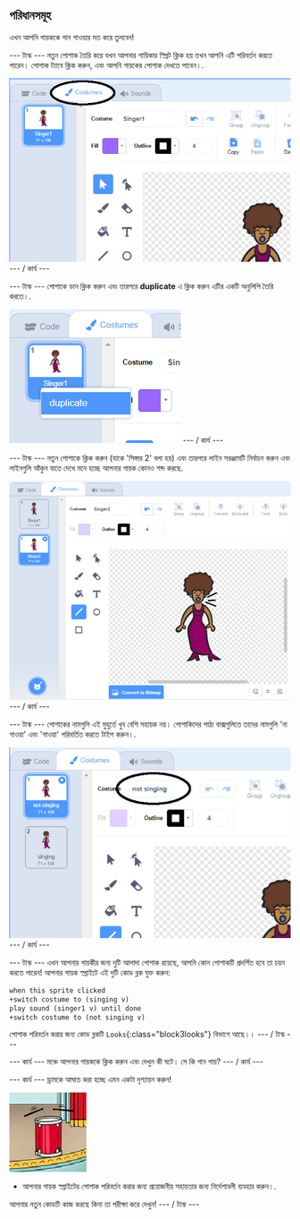 ## পরিধানসমূহ

এখন আপনি গায়ককে গান গাওয়ার মত করে তুলবেন!

\--- টাস্ক \--- নতুন পোশাক তৈরি করে যখন আপনার গায়িকার স্প্রিট ক্লিক হয় তখন আপনি এটি পরিবর্তন করতে পারেন। পোশাক ট্যাবে ক্লিক করুন, এবং আপনি গায়কের পোশাক দেখতে পাবেন।.

![স্ক্রিনশট](images/band-singer-costume-annotated.png) \--- / কার্য \---

\--- টাস্ক \--- পোশাকে ডান ক্লিক করুন এবং তারপরে **duplicate** এ ক্লিক করুন এটির একটি অনুলিপি তৈরি করতে।.

![স্ক্রিনশট](images/band-singer-duplicate.png) \--- / কার্য \---

\--- টাস্ক \--- নতুন পোশাকে ক্লিক করুন (যাকে 'সিঙ্গার 2' বলা হয়) এবং তারপরে লাইন সরঞ্জামটি নির্বাচন করুন এবং লাইনগুলি আঁকুন যাতে দেখে মনে হচ্ছে আপনার গায়ক কোনও শব্দ করছে.

![screenshot](images/band-singer-click.png) \--- / কার্য \---

\--- টাস্ক \--- পোশাকের নামগুলি এই মুহুর্তে খুব বেশি সহায়ক নয়। পোশাকিদের পাঠ্য বাক্সগুলিতে তাদের নামগুলি 'না গাওয়া' এবং 'গাওয়া' পরিবর্তিত করতে টাইপ করুন।.

![স্ক্রিনশট](images/band-singer-name-annotated.png) \--- / কার্য \---

\--- টাস্ক \--- এখন আপনার গায়কীর জন্য দুটি আলাদা পোশাক রয়েছে, আপনি কোন পোশাকটি প্রদর্শিত হবে তা চয়ন করতে পারেন! আপনার গায়ক স্প্রাইটে এই দুটি কোড ব্লক যুক্ত করুন:

```blocks3
when this sprite clicked
+switch costume to (singing v)
play sound (singer1 v) until done
+switch costume to (not singing v)
```

পোশাক পরিবর্তন করার জন্য কোড ব্লকটি `Looks`{:class="block3looks"} বিভাগে আছে।। \--- / টাস্ক \---

\--- কার্য \--- মঞ্চে আপনার গায়ককে ক্লিক করুন এবং দেখুন কী ঘটে। সে কি গান গায়? \--- / কার্য \---

\--- কার্য \--- ড্রামকে আঘাত করা হচ্ছে এমন একটা দৃশ্যায়ন করুন!

![স্ক্রিনশট](images/band-drum-final.png)

- আপনার গায়ক স্প্রাইটের পোশাক পরিবর্তন করার জন্য প্রয়োজনীয় সহায়তার জন্য নির্দেশাবলী ব্যবহার করুন।.

আপনার নতুন কোডটি কাজ করছে কিনা তা পরীক্ষা করে দেখুন! \--- / টাস্ক \---